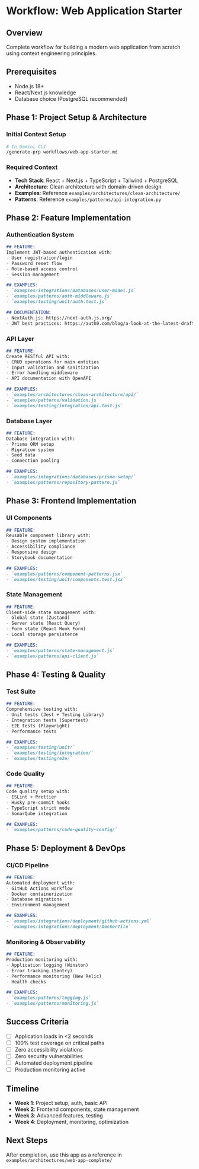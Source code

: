 # Workflow: Web Application Starter

## Overview
Complete workflow for building a modern web application from scratch using context engineering principles.

## Prerequisites
- Node.js 18+
- React/Next.js knowledge
- Database choice (PostgreSQL recommended)

## Phase 1: Project Setup & Architecture

### Initial Context Setup
```bash
# In Gemini CLI
/generate-prp workflows/web-app-starter.md
```

### Required Context
- **Tech Stack**: React + Next.js + TypeScript + Tailwind + PostgreSQL
- **Architecture**: Clean architecture with domain-driven design
- **Examples**: Reference `examples/architectures/clean-architecture/`
- **Patterns**: Reference `examples/patterns/api-integration.py`

## Phase 2: Feature Implementation

### Authentication System
```markdown
## FEATURE:
Implement JWT-based authentication with:
- User registration/login
- Password reset flow
- Role-based access control
- Session management

## EXAMPLES:
- `examples/integrations/databases/user-model.js`
- `examples/patterns/auth-middleware.js`
- `examples/testing/unit/auth.test.js`

## DOCUMENTATION:
- NextAuth.js: https://next-auth.js.org/
- JWT best practices: https://auth0.com/blog/a-look-at-the-latest-draft-for-jwt-bcp/
```

### API Layer
```markdown
## FEATURE:
Create RESTful API with:
- CRUD operations for main entities
- Input validation and sanitization
- Error handling middleware
- API documentation with OpenAPI

## EXAMPLES:
- `examples/architectures/clean-architecture/api/`
- `examples/patterns/validation.js`
- `examples/testing/integration/api.test.js`
```

### Database Layer
```markdown
## FEATURE:
Database integration with:
- Prisma ORM setup
- Migration system
- Seed data
- Connection pooling

## EXAMPLES:
- `examples/integrations/databases/prisma-setup/`
- `examples/patterns/repository-pattern.js`
```

## Phase 3: Frontend Implementation

### UI Components
```markdown
## FEATURE:
Reusable component library with:
- Design system implementation
- Accessibility compliance
- Responsive design
- Storybook documentation

## EXAMPLES:
- `examples/patterns/component-patterns.jsx`
- `examples/testing/unit/components.test.jsx`
```

### State Management
```markdown
## FEATURE:
Client-side state management with:
- Global state (Zustand)
- Server state (React Query)
- Form state (React Hook Form)
- Local storage persistence

## EXAMPLES:
- `examples/patterns/state-management.js`
- `examples/patterns/api-client.js`
```

## Phase 4: Testing & Quality

### Test Suite
```markdown
## FEATURE:
Comprehensive testing with:
- Unit tests (Jest + Testing Library)
- Integration tests (Supertest)
- E2E tests (Playwright)
- Performance tests

## EXAMPLES:
- `examples/testing/unit/`
- `examples/testing/integration/`
- `examples/testing/e2e/`
```

### Code Quality
```markdown
## FEATURE:
Code quality setup with:
- ESLint + Prettier
- Husky pre-commit hooks
- TypeScript strict mode
- SonarQube integration

## EXAMPLES:
- `examples/patterns/code-quality-config/`
```

## Phase 5: Deployment & DevOps

### CI/CD Pipeline
```markdown
## FEATURE:
Automated deployment with:
- GitHub Actions workflow
- Docker containerization
- Database migrations
- Environment management

## EXAMPLES:
- `examples/integrations/deployment/github-actions.yml`
- `examples/integrations/deployment/Dockerfile`
```

### Monitoring & Observability
```markdown
## FEATURE:
Production monitoring with:
- Application logging (Winston)
- Error tracking (Sentry)
- Performance monitoring (New Relic)
- Health checks

## EXAMPLES:
- `examples/patterns/logging.js`
- `examples/patterns/monitoring.js`
```

## Success Criteria
- [ ] Application loads in <2 seconds
- [ ] 100% test coverage on critical paths
- [ ] Zero accessibility violations
- [ ] Zero security vulnerabilities
- [ ] Automated deployment pipeline
- [ ] Production monitoring active

## Timeline
- **Week 1**: Project setup, auth, basic API
- **Week 2**: Frontend components, state management
- **Week 3**: Advanced features, testing
- **Week 4**: Deployment, monitoring, optimization

## Next Steps
After completion, use this app as a reference in `examples/architectures/web-app-complete/`

